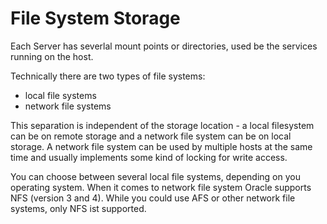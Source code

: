 File System Storage
===================

Each Server has severlal mount points or directories, used be the services running on the host.

Technically there are two types of file systems:

  * local file systems
  * network file systems

This separation is independent of the storage location - a local filesystem can
be on remote storage and a network file system can be on local storage. A
network file system can be used by multiple hosts at the same time and usually
implements some kind of locking for write access.

You can choose between several local file systems, depending on you operating
system. When it comes to network file system Oracle supports NFS (version 3 and 4).
While you could use AFS or other network file systems, only NFS ist supported.




